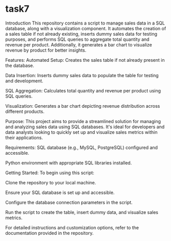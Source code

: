 # task7

Introduction This repository contains a script to manage sales data in a SQL database, along with a visualization component. It automates the creation of a sales table if not already existing, inserts dummy sales data for testing purposes, and performs SQL queries to aggregate total quantity and revenue per product. Additionally, it generates a bar chart to visualize revenue by product for better insights.

Features: Automated Setup: Creates the sales table if not already present in the database.

Data Insertion: Inserts dummy sales data to populate the table for testing and development.

SQL Aggregation: Calculates total quantity and revenue per product using SQL queries.

Visualization: Generates a bar chart depicting revenue distribution across different products.

Purpose: This project aims to provide a streamlined solution for managing and analyzing sales data using SQL databases. It's ideal for developers and data analysts looking to quickly set up and visualize sales metrics within their applications.

Requirements: SQL database (e.g., MySQL, PostgreSQL) configured and accessible.

Python environment with appropriate SQL libraries installed.

Getting Started: To begin using this script:

Clone the repository to your local machine.

Ensure your SQL database is set up and accessible.

Configure the database connection parameters in the script.

Run the script to create the table, insert dummy data, and visualize sales metrics.

For detailed instructions and customization options, refer to the documentation provided in the repository.
